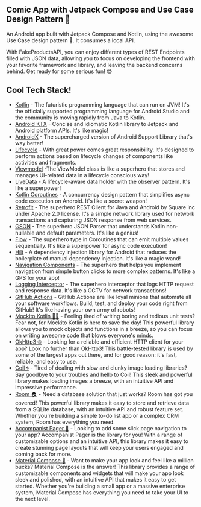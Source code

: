 ## Comic App with Jetpack Compose and Use Case Design Pattern 🚀

An Android app built with Jetpack Compose and Kotlin, using the awesome Use Case design pattern 🤘. It consumes a local API.

With FakeProductsAPI, you can enjoy different types of REST Endpoints filled with JSON data, allowing you to focus on developing the frontend with your favorite framework and library, and leaving the
backend concerns behind. Get ready for some serious fun! 😎

## Cool Tech Stack!

- [Kotlin](https://developer.android.com/kotlin) - The futuristic programming language that can run on JVM! It's the officially supported programming language for Android Studio and the community is
  moving rapidly from Java to Kotlin.
- [Android KTX](https://developer.android.com/kotlin/ktx.html) - Concise and idiomatic Kotlin library to Jetpack and Android platform APIs. It's like magic!
- [AndroidX](https://developer.android.com/jetpack/androidx) - The supercharged version of Android Support Library that's way better!
- [Lifecycle](https://developer.android.com/topic/libraries/architecture/lifecycle) - With great power comes great responsibility. It's designed to perform actions based on lifecycle changes of
  components like activities and fragments.
- [Viewmodel](https://developer.android.com/topic/libraries/architecture/viewmodel) -The ViewModel class is like a superhero that stores and manages UI-related data in a lifecycle conscious way!
- [LiveData](https://developer.android.com/topic/libraries/architecture/livedata) - A lifecycle-aware data holder with the observer pattern. It's like a superpower!
- [Kotlin Coroutines](https://developer.android.com/kotlin/coroutines) - A concurrency design pattern that simplifies async code execution on Android. It's like a secret weapon!
- [Retrofit](https://square.github.io/retrofit) - The superhero REST Client for Java and Android by Square inc under Apache 2.0 license. It's a simple network library used for network transactions and
  capturing JSON response from web services.
- [GSON](https://github.com/square/gson) - The superhero JSON Parser that understands Kotlin non-nullable and default parameters. It's like a genius!
- [Flow](https://developer.android.com/kotlin/flow) - The superhero type in Coroutines that can emit multiple values sequentially. It's like a superpower for async code execution!
- [Hilt](https://developer.android.com/training/dependency-injection/hilt-android) - A dependency injection library for Android that reduces the boilerplate of manual dependency injection. It's like a
  magic wand!
- [Navigation Components](https://developer.android.com/guide/navigation/navigation-getting-started) - The superhero that helps you implement navigation from simple button clicks to more complex
  patterns. It's like a GPS for your app!
- [Logging Interceptor](https://github.com/square/okhttp/blob/master/okhttp-logging-interceptor/README.md) - The superhero interceptor that logs HTTP request and response data. It's like a CCTV for
  network transactions!
- [GitHub Actions](https://github.com/features/actions) - GitHub Actions are like loyal minions that automate all your software workflows. Build, test, and deploy your code right from GitHub! It's
  like having your own army of robots!
- [Mockito Kotlin 👨‍🔬](https://github.com/mockito/mockito-kotlin) - Feeling tired of writing boring and tedious unit tests? Fear not, for Mockito Kotlin is here to save the day! This powerful library
  allows you to mock objects and functions in a breeze, so you can focus on writing awesome code that blows everyone's minds.
- [OkHttp3 🌐](https://github.com/square/okhttp) - Looking for a reliable and efficient HTTP client for your app? Look no further than OkHttp3! This battle-tested library is used by some of the largest
  apps out there, and for good reason: it's fast, reliable, and easy to use.
- [Coil 🌀](https://github.com/coil-kt/coil) - Tired of dealing with slow and clunky image loading libraries? Say goodbye to your troubles and hello to Coil! This sleek and powerful library makes
  loading images a breeze, with an intuitive API and impressive performance.
- [Room 🏠](https://developer.android.com/training/data-storage/room) - Need a database solution that just works? Room has got you covered! This powerful library makes it easy to store and retrieve
  data from a SQLite database, with an intuitive API and robust feature set. Whether you're building a simple to-do list app or a complex CRM system, Room has everything you need.
- [Accompanist Pager 📜](https://github.com/google/accompanist/tree/main/pager) - Looking to add some slick page navigation to your app? Accompanist Pager is the library for you! With a range of
  customizable options and an intuitive API, this library makes it easy to create stunning page layouts that will keep your users engaged and coming back for more.
- [Material Compose 💄](https://github.com/material-components/material-components-android-compose) - Want to make your app look and feel like a
  million bucks? Material Compose is the answer! This
  library provides a range of customizable components and widgets that will make your app look sleek and polished, with an intuitive API that makes it
  easy to get started. Whether you're building a
  small app or a massive enterprise system, Material Compose has everything you need to take your UI to the next level.
